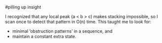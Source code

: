 #pilling up insight

I recognized that any local peak (a < b > c) makes stacking impossible,
so I scan once to detect that pattern in O(n) time.
This taught me to look for:
- minimal ‘obstruction patterns’ in a sequence, and
- maintain a constant extra state.
